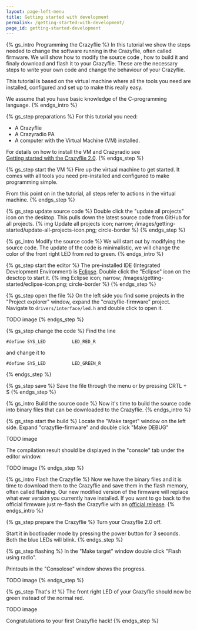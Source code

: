 ```yaml
---
layout: page-left-menu
title: Getting started with development
permalink: /getting-started-with-development/
page_id: getting-started-development
---
```


{% gs_intro Programming the Crazyflie %}
In this tutorial we show the steps needed to change the software running in the
Crazyflie, often called firmware. We will show how to modify the source code , 
how to build it and finaly download and flash it to your Crazyflie.
These are the necessary steps to write your own code and change the behaviour
of your Crazyflie.

This tutorial is based on the virtual machine where all the tools you need are 
installed, configured and set up to make this really easy.

We assume that you have basic knowledge of the C-programming language.
{% endgs_intro %}

{% gs_step preparations %}
For this tutorial you need:

* A Crazyflie
* A Crazyradio PA
* A computer with the Virtual Machine (VM) installed. 

For details on how to install the VM and Crazyradio see  
[Getting started with the Crazyflie 2.0](/getting-started-with-the-crazyflie-2-0/#inst-comp).
{% endgs_step %}

{% gs_step start the VM %}
Fire up the virtual machine to get started. It comes with all
tools you need pre-installed and configured to make programming simple.

From this point on in the tutorial, all steps refer to actions in the 
virtual machine.
{% endgs_step %}

{% gs_step update source code %}
Double click the "update all projects" icon on the desktop. This pulls down the 
latest source code from GitHub for all projects.
{% img Update all projects icon; narrow; /images/getting-started/update-all-projects-icon.png; circle-border %}
{% endgs_step %}


{% gs_intro Modify the source code %}
We will start out by modifying the source code. The update of the code is 
minimalistic, we will change the color of the front right LED from red to green. 
{% endgs_intro %}

{% gs_step start the editor %}
The pre-installed IDE (Integrated Development Environment) is [Eclipse](https://eclipse.org/ide/).
Double click the "Eclipse" icon on the desctop to start it.
{% img Eclipse icon; narrow; /images/getting-started/eclipse-icon.png; circle-border %}
{% endgs_step %}

{% gs_step open the file %}
On the left side you find some projects in the "Project explorer" window, 
expand the "crazyflie-firmware" project.
Navigate to `drivers/interface/led.h` and double click to open it.

TODO image
{% endgs_step %}

{% gs_step change the code %}
Find the line

```
#define SYS_LED          LED_RED_R
```

and change it to 

```
#define SYS_LED          LED_GREEN_R
```

{% endgs_step %}

{% gs_step save %}
Save the file through the menu or by pressing CRTL + S
{% endgs_step %}


{% gs_intro Build the source code %}
Now it's time to build the source code into binary files that can be 
downloaded to the Crazyflie.
{% endgs_intro %}

{% gs_step start the build %}
Locate the "Make target" window on the left side. Expand "crazyflie-firmware"
and double click "Make DEBUG"

TODO image

The compilation result should be displayed in the "console" tab under the editor
window.

TODO image
{% endgs_step %}

{% gs_intro Flash the Crazyflie %}
Now we have the binary files and it is time to download them to the Crazyflie
and save them in the flash memory, often called flashing. Our new modified 
version of the firmware will replace what ever version you currently have 
installed. If you want to go back to the official firmware just re-flash the 
Crazyflie with an [official release](https://github.com/bitcraze/crazyflie-firmware/releases).
{% endgs_intro %}

{% gs_step prepare the Crazyflie %}
Turn your Crazyflie 2.0 off.

Start it in bootloader mode by pressing the power button for 3 
seconds. Both the blue LEDs will blink.
{% endgs_step %}

{% gs_step flashing %}
In the "Make target" window double click "Flash using radio".

Printouts in the "Consolose" window shows the progress.

TODO image
{% endgs_step %}

{% gs_step That's it! %}
The front right LED of your Crazyflie should now be green instead of the normal
red. 

TODO image

Congratulations to your first Crazyflie hack!
{% endgs_step %}
